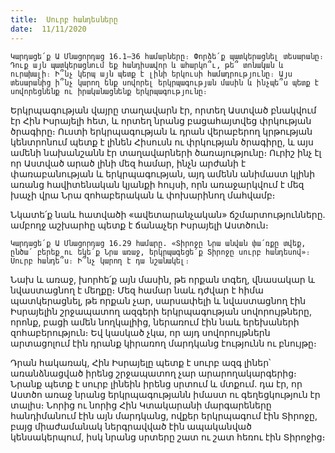 ```yaml
---
title:  Սուրբ հանդեսները
date:  11/11/2020
---
```


`Կարդացե՛ք Ա Մնացորդաց 16.1–36 համարները։ Փորձե՛ք պատկերացնել տեսարանը։ Դուք այն պատկերացնում եք հանդիսավոր և ահարկո՞ւ, թե՞ տոնական և ուրախալի։ Ի՞նչ կերպ այն պետք է լինի երկուսի համադրությունը։ Այս տեսարանից ի՞նչ կարող ենք սովորել երկրպագության մասին և ինչպե՞ս պետք է սովորեցնենք ու իրականացնենք երկրպագությունը։`

Երկրպագության վայրը տաղավարն էր, որտեղ Աստված բնակվում էր Հին Իսրայելի հետ, և որտեղ նրանց բացահայտվեց փրկության ծրագիրը։ Ուստի երկրպագության և դրան վերաբերող կրթության կենտրոնում պետք է լինեն Հիսուսն ու փրկության ծրագիրը, և այս ամենի նախանշանն էր տաղավարների ծառայությունը։ Ուրիշ ինչ էլ որ Աստված արած լինի մեզ համար, ինչն արժանի է փառաբանության և երկրպագության, այդ ամենն անիմաստ կլինի առանց հավիտենական կյանքի հույսի, որն առաջարկվում է մեզ խաչի վրա Նրա զոհաբերական և փոխարինող մահվամբ։

Նկատե՛ք նաև հատվածի «ավետարանչական» ճշմարտությունները. ամբողջ աշխարհը պետք է ճանաչեր Իսրայելի Աստծուն։

`Կարդացե՛ք Ա Մնացորդաց 16.29 համարը. «Տիրոջը Նրա անվան փա՛ռքը տվեք, ընծա՛ բերեք ու եկե՛ք Նրա առաջ, երկրպագեցե՛ք Տիրոջը սուրբ հանդեսով»։ Սուրբ հանդե՞ս։ Ի՞նչ կարող է դա նշանակել։`

Նախ և առաջ, խորհե՛ք այն մասին, թե որքան տգեղ, վնասակար և նվաստացնող է մեղքը։ Մեզ համար նաև դժվար է հիմա պատկերացնել, թե որքան չար, սարսափելի և նվաստացնող էին Իսրայելին շրջապատող ազգերի երկրպագության սովորույթները, որոնք, բացի ամեն նողկալիից, ներառում էին նաև երեխաների զոհաբերություն։ Եվ կասկած չկա, որ այդ սովորույթներն արտացոլում էին դրանք կիրառող մարդկանց էությունն ու բնույթը։

Դրան հակառակ, Հին Իսրայելը պետք է սուրբ ազգ լիներ՝ առանձնացված իրենց շրջապատող չար արարողակարգերից։ Նրանք պետք է սուրբ լինեին իրենց սրտում և մտքում. դա էր, որ Աստծո առաջ նրանց երկրպագությանն իմաստ ու գեղեցկություն էր տալիս։ Նորից ու նորից Հին Կտակարանի մարգարեները հանդիմանում էին այն մարդկանց, ովքեր երկրպագում էին Տիրոջը, բայց միաժամանակ ներգրավված էին ապականված կենսակերպում, իսկ նրանց սրտերը շատ ու շատ հեռու էին Տիրոջից։